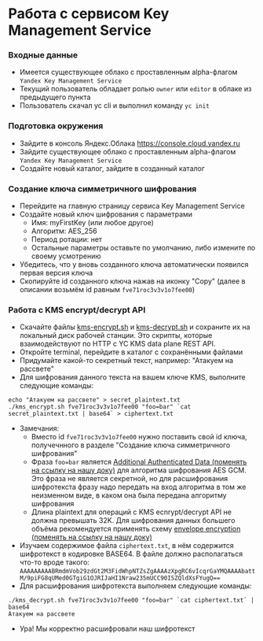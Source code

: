 # Работа с сервисом Key Management Service

### Входные данные
* Имеется существующее облако с проставленным alpha-флагом `Yandex Key Management Service`
* Текущий пользователь обладает ролью `owner` или `editor` в облаке из предыдущего пункта
* Пользователь скачал yc cli и выполнил команду `yc init`

### Подготовка окружения
* Зайдите в консоль Яндекс.Облака https://console.cloud.yandex.ru
* Зайдите существующее облако с проставленным alpha-флагом `Yandex Key Management Service`
* Cоздайте новый каталог, зайдите в созданный каталог

### Создание ключа симметричного шифрования
* Перейдите на главную страницу сервиса Key Management Service
* Создайте новый ключ шифрования с параметрами
  * Имя: myFirstKey (или любое другое)
  * Алгоритм: AES_256
  * Период ротации: нет
  * Остальные параметры оставьте по умолчанию, либо измените по своему усмотрению
* Убедитесь, что у вновь созданного ключа автоматически появился первая версия ключа
* Скопируйте id созданного ключа нажав на иконку "Copy" (далее в описании возьмём id равным `fve71roc3v3v1o7fee00`)

### Работа c KMS encrypt/decrypt API
* Скачайте файлы [kms-encrypt.sh](./kms-encrypt.sh) и [kms-decrypt.sh](./kms-decrypt.sh) и сохраните их на локальный диск рабочей станции. Это скрипты, которые взаимодействуют по HTTP с YC KMS data plane REST API.
* Откройте terminal, перейдите в каталог с сохранёнными файлами
* Придумайте какой-то секретный текст, например: "Атакуем на рассвете"
* Для шифрования данного текста на вашем ключе KMS, выполните следующие команды:
```
echo "Атакуем на рассвете" > secret_plaintext.txt
./kms_encrypt.sh fve71roc3v3v1o7fee00 "foo=bar" `cat secret_plaintext.txt | base64` > ciphertext.txt
```
* Замечания:
  * Вместо id `fve71roc3v3v1o7fee00` нужно поставить свой id ключа, получечнного в разделе "Создание ключа симметричного шифрования"
  * Фраза `foo=bar` является [Additional Authenticated Data (поменять на ссылку на нашу доку)](https://cloud.google.com/kms/docs/additional-authenticated-data) для алгоритма шифрования AES GCM. Это фраза не является секретной, но для расшифрования шифротекста фразу надо передать на вход алгоритма в том же неизменном виде, в каком она была передана алгоритму шифрования
  * Длина plaintext для операций c KMS ecnrypt/decrypt API не должна превышать 32K. Для шифрования данных большего объёма рекомендуется применять схему [envelope encryption (поменять на ссылку на нашу доку)](https://cloud.google.com/kms/docs/envelope-encryption) 
* Изучаем содержимое файла `ciphertext.txt`, в нём содержится шифротекст в кодировке BASE64. В файле должно располагаться что-то вроде такого: `AAAAAAAAABRmdmVob29zdGt2M3FidWhpNTZsZgAAAAzXpgRC6vIcqrGaYMQAAAAbattM/9piFG8qUMed0GTgiG1OJRIJaHI1Nraw235mUCC90ISZQldXsFYugQ==`
* Для расшифрования шифротекста выполняем следующие команды:
```
./kms_decrypt.sh fve71roc3v3v1o7fee00 "foo=bar" `cat ciphertext.txt` | base64
Атакуем на рассвете
```
* Ура! Мы корректно расшифровали наш шифротекст
